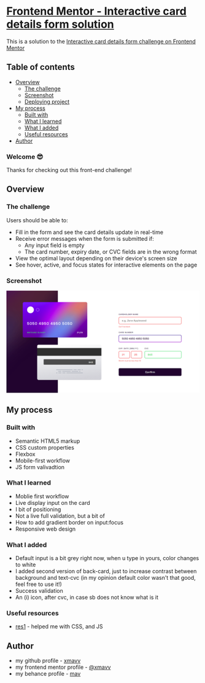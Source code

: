 # [Frontend Mentor - Interactive card details form solution](https://interactivecard-detalis-xmavv.netlify.app/)

This is a solution to the [Interactive card details form challenge on Frontend Mentor](https://www.frontendmentor.io/challenges/interactive-card-details-form-XpS8cKZDWw)

## Table of contents

- [Overview](#overview)
  - [The challenge](#the-challenge) 
  - [Screenshot](#screenshot)
  - [Deploying project](#deploying-project)
- [My process](#my-process)
  - [Built with](#built-with)
  - [What I learned](#what-i-learned)
  - [What I added](#what-i-added)
  - [Useful resources](#useful-resources)
- [Author](#author)

### Welcome 😎

Thanks for checking out this front-end challenge!

## Overview

### The challenge

Users should be able to:

- Fill in the form and see the card details update in real-time
- Receive error messages when the form is submitted if:
  - Any input field is empty
  - The card number, expiry date, or CVC fields are in the wrong format
- View the optimal layout depending on their device's screen size
- See hover, active, and focus states for interactive elements on the page

### Screenshot

![Screenshoot of the final app](images/Screenshot.png)

## My process

### Built with

- Semantic HTML5 markup
- CSS custom properties
- Flexbox
- Mobile-first workflow
- JS form valivadtion 

### What I learned

- Moblie first workflow
- Live display input on the card
- I bit of positioning
- Not a live full validation, but a bit of
- How to add gradient border on input:focus
- Responsive web design

### What I added

- Default input is a bit grey right now, when u type in yours, color changes to white
- I added second version of back-card, just to increase contrast between background and text-cvc (in my opinion default color wasn't that good, feel free to use it!)
- Success validation
- An (i) icon, after cvc, in case sb does not know what is it

### Useful resources

- [res1](https://www.youtube.com/watch?v=VB8cil2gyQM&list=PLbKtKAjLO1qzoGxx8CbErG3mW9yI9sbgq&index=3&ab_channel=mrkhd-webDev) - helped me with CSS, and JS

## Author

- my github profile - [xmavv](https://github.com/xmavv)
- my frontend mentor profile - [@xmavv](https://www.frontendmentor.io/profile/xmavv)
- my behance profile - [mav](https://www.behance.net/mavrgb)